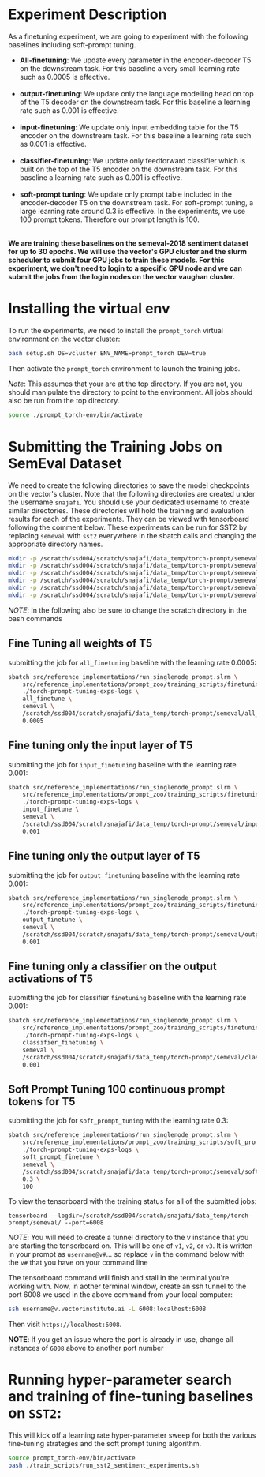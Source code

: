 # Experiment Description

<p> As a finetuning experiment, we are going to experiment with the following baselines including soft-prompt tuning. </p>
<ul>

  <li><b>All-finetuning</b>: We update every parameter in the encoder-decoder T5 on the downstream task. For this baseline a very small learning rate such as 0.0005 is effective.
  </li></br>

  <li><b>output-finetuning</b>: We update only the language modelling head on top of the T5 decoder on the downstream task. For this baseline a learning rate such as 0.001 is effective.
  </li></br>

  <li><b>input-finetuning</b>: We update only input embedding table for the T5 encoder on the downstream task. For this baseline a learning rate such as 0.001 is effective.
  </li></br>

  <li><b>classifier-finetuning</b>: We update only feedforward classifier which is built on the top of the T5 encoder on the downstream task. For this baseline a learning rate such as 0.001 is effective.
  </li></br>

  <li><b>soft-prompt tuning</b>: We update only prompt table included in the encoder-decoder T5 on the downstream task.
  For soft-prompt tuning, a large learning rate around 0.3 is effective. In the experiments, we use 100 prompt tokens. Therefore our prompt length is 100.
  </li></br>
</ul>


<b>We are training these baselines on the semeval-2018 sentiment dataset for up to 30 epochs. We will use the vector's GPU cluster and the slurm scheduler to submit four GPU jobs to train these models. For this experiment, we don't need to login to a specific GPU node and we can submit the jobs from the login nodes on the vector vaughan cluster.</b>

# Installing the virtual env
To run the experiments, we need to install the `prompt_torch` virtual environment on the vector cluster:
```bash
bash setup.sh OS=vcluster ENV_NAME=prompt_torch DEV=true
```

Then activate the `prompt_torch` environment to launch the training jobs.

*Note*: This assumes that your are at the top directory. If you are not, you should manipulate the directory to point to the environment. All jobs should also be run from the top directory.
```bash
source ./prompt_torch-env/bin/activate
```
# Submitting the Training Jobs on SemEval Dataset

We need to create the following directories to save the model checkpoints on the vector's cluster.
Note that the following directories are created under the username `snajafi`.
You should use your dedicated username to create similar directories. These directories will hold the training and evaluation results for each of the experiments. They can be viewed with tensorboard following the comment below. These experiments can be run for SST2 by replacing `semeval` with `sst2` everywhere in the sbatch calls and changing the appropriate directory names.

```bash
mkdir -p /scratch/ssd004/scratch/snajafi/data_temp/torch-prompt/semeval
mkdir -p /scratch/ssd004/scratch/snajafi/data_temp/torch-prompt/semeval/all_finetune
mkdir -p /scratch/ssd004/scratch/snajafi/data_temp/torch-prompt/semeval/input_finetune
mkdir -p /scratch/ssd004/scratch/snajafi/data_temp/torch-prompt/semeval/output_finetune
mkdir -p /scratch/ssd004/scratch/snajafi/data_temp/torch-prompt/semeval/classifier_finetuning
mkdir -p /scratch/ssd004/scratch/snajafi/data_temp/torch-prompt/semeval/soft_prompt_finetune
```
*NOTE*: In the following also be sure to change the scratch directory in the bash commands

## Fine Tuning all weights of T5
submitting the job for `all_finetuning` baseline with the learning rate 0.0005:
```bash
sbatch src/reference_implementations/run_singlenode_prompt.slrm \
    src/reference_implementations/prompt_zoo/training_scripts/finetuning_sentiment.sh \
    ./torch-prompt-tuning-exps-logs \
    all_finetune \
    semeval \
    /scratch/ssd004/scratch/snajafi/data_temp/torch-prompt/semeval/all_finetune \
    0.0005
```

## Fine tuning only the input layer of T5
submitting the job for `input_finetuning` baseline with the learning rate 0.001:
```bash
sbatch src/reference_implementations/run_singlenode_prompt.slrm \
    src/reference_implementations/prompt_zoo/training_scripts/finetuning_sentiment.sh \
    ./torch-prompt-tuning-exps-logs \
    input_finetune \
    semeval \
    /scratch/ssd004/scratch/snajafi/data_temp/torch-prompt/semeval/input_finetune \
    0.001
```

## Fine tuning only the output layer of T5
submitting the job for `output_finetuning` baseline with the learning rate 0.001:
```bash
sbatch src/reference_implementations/run_singlenode_prompt.slrm \
    src/reference_implementations/prompt_zoo/training_scripts/finetuning_sentiment.sh \
    ./torch-prompt-tuning-exps-logs \
    output_finetune \
    semeval \
    /scratch/ssd004/scratch/snajafi/data_temp/torch-prompt/semeval/output_finetune \
    0.001
```

## Fine tuning only a classifier on the output activations of T5
submitting the job for classifier `finetuning` baseline with the learning rate 0.001:
```bash
sbatch src/reference_implementations/run_singlenode_prompt.slrm \
    src/reference_implementations/prompt_zoo/training_scripts/finetuning_sentiment.sh \
    ./torch-prompt-tuning-exps-logs \
    classifier_finetuning \
    semeval \
    /scratch/ssd004/scratch/snajafi/data_temp/torch-prompt/semeval/classifier_finetuning \
    0.001
```

## Soft Prompt Tuning 100 continuous prompt tokens for T5
submitting the job for `soft_prompt_tuning` with the learning rate 0.3:
```bash
sbatch src/reference_implementations/run_singlenode_prompt.slrm \
    src/reference_implementations/prompt_zoo/training_scripts/soft_prompt_sentiment.sh \
    ./torch-prompt-tuning-exps-logs \
    soft_prompt_finetune \
    semeval \
    /scratch/ssd004/scratch/snajafi/data_temp/torch-prompt/semeval/soft_prompt_finetune \
    0.3 \
    100
```

To view the tensorboard with the training status for all of the submitted jobs:
```
tensorboard --logdir=/scratch/ssd004/scratch/snajafi/data_temp/torch-prompt/semeval/ --port=6008
```

*NOTE*: You will need to create a tunnel directory to the v instance that you are starting the tensorboard on. This will be one of `v1`, `v2`, or `v3`. It is written in your prompt as `username@v#`... so replace `v` in the command below with the `v#` that you have on your command line

The tensorboard command will finish and stall in the terminal you're working with. Now, in aother terminal window, create an ssh tunnel to the port 6008 we used in the above command from your local computer:
```bash
ssh username@v.vectorinstitute.ai -L 6008:localhost:6008
```

Then visit `https://localhost:6008`.

__NOTE__: If you get an issue where the port is already in use, change all instances of `6008` above to another port number

# Running hyper-parameter search and training of fine-tuning baselines on `SST2`:

This will kick off a learning rate hyper-parameter sweep for both the various fine-tuning strategies and the soft prompt tuning algorithm.

```bash
source prompt_torch-env/bin/activate
bash ./train_scripts/run_sst2_sentiment_experiments.sh
```

